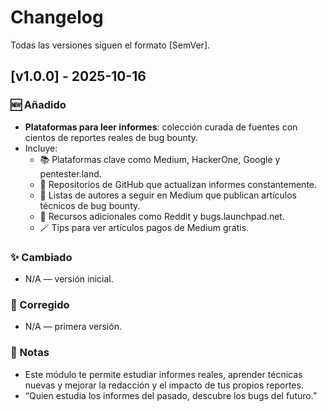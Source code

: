 # Changelog

Todas las versiones siguen el formato [SemVer].

## [v1.0.0] - 2025-10-16
### 🆕 Añadido
- **Plataformas para leer informes**: colección curada de fuentes con cientos de reportes reales de bug bounty.
- Incluye:
  - 📚 Plataformas clave como Medium, HackerOne, Google y pentester.land.
  - 🧠 Repositorios de GitHub que actualizan informes constantemente.
  - 👤 Listas de autores a seguir en Medium que publican artículos técnicos de bug bounty.
  - 🔎 Recursos adicionales como Reddit y bugs.launchpad.net.
  - 🪄 Tips para ver artículos pagos de Medium gratis.

### ✨ Cambiado
- N/A — versión inicial.

### 🐞 Corregido
- N/A — primera versión.

### 📌 Notas
- Este módulo te permite estudiar informes reales, aprender técnicas nuevas y mejorar la redacción y el impacto de tus propios reportes.
- “Quien estudia los informes del pasado, descubre los bugs del futuro.”
